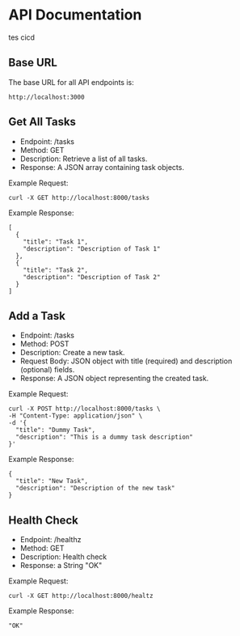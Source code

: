 # API Documentation
tes cicd
## Base URL
The base URL for all API endpoints is:
```
http://localhost:3000
```
## Get All Tasks
- Endpoint: /tasks
- Method: GET
- Description: Retrieve a list of all tasks.
- Response: A JSON array containing task objects.

Example Request:
```
curl -X GET http://localhost:8000/tasks
```

Example Response:
```
[
  {
    "title": "Task 1",
    "description": "Description of Task 1"
  },
  {
    "title": "Task 2",
    "description": "Description of Task 2"
  }
]
```

## Add a Task
- Endpoint: /tasks
- Method: POST
- Description: Create a new task.
- Request Body: JSON object with title (required) and description (optional) fields.
- Response: A JSON object representing the created task.

Example Request:
```
curl -X POST http://localhost:8000/tasks \
-H "Content-Type: application/json" \
-d '{
  "title": "Dummy Task",
  "description": "This is a dummy task description"
}'
```

Example Response:

```
{
  "title": "New Task",
  "description": "Description of the new task"
}
```

## Health Check
- Endpoint: /healthz
- Method: GET
- Description: Health check
- Response: a String "OK"

Example Request:
```
curl -X GET http://localhost:8000/healtz
```

Example Response:
```
"OK"
```


